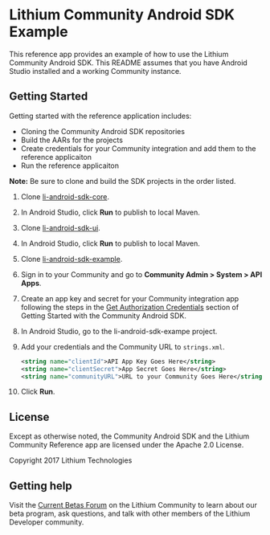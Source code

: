 # Lithium Community Android SDK Example  

This reference app provides an example of how to use the Lithium Community Android SDK.
This README assumes that you have Android Studio installed and a working Community instance.

## Getting Started
Getting started with the reference application includes:

* Cloning the Community Android SDK repositories
* Build the AARs for the projects
* Create credentials for your Community integration and add them to the reference applicaiton
* Run the reference applicaiton

**Note:** Be sure to clone and build the SDK projects in the order listed.

1. Clone [li-android-sdk-core](https://github.com/lithiumtech/li-android-sdk-core).
1. In Android Studio, click **Run** to publish to local Maven.
1. Clone [li-android-sdk-ui](https://github.com/lithiumtech/li-android-sdk-ui).
1. In Android Studio, click **Run** to publish to local Maven.
1. Clone [li-android-sdk-example](https://github.com/lithiumtech/li-android-sdk-example).
1. Sign in to your Community and go to **Community Admin > System > API Apps**.
1. Create an app key and secret for your Community integration app following the steps in the [Get Authorization Credentials](https://github.com/lithiumtech/li-android-sdk-core/wiki/Getting-Started-with-the-Community-Android-SDK#get-authorization-credentials) section of Getting Started with the Community Android SDK.
1. In Android Studio, go to the li-android-sdk-exampe project.
1. Add your credentials and the Community URL to `strings.xml`.
    
    ```xml
    <string name="clientId">API App Key Goes Here</string>
    <string name="clientSecret">App Secret Goes Here</string>
    <string name="communityURL">URL to your Community Goes Here</string>
    ```
    
1. Click **Run**.

## License
Except as otherwise noted, the Community Android SDK and the Lithium Community Reference app are licensed under the Apache 2.0 License.

Copyright 2017 Lithium Technologies

## Getting help
Visit the [Current Betas Forum](https://community.lithium.com/t5/Current-betas/bd-p/BetaCurrent) on the Lithium Community to learn about our beta program, ask questions, and talk with other members of the Lithium Developer community.
